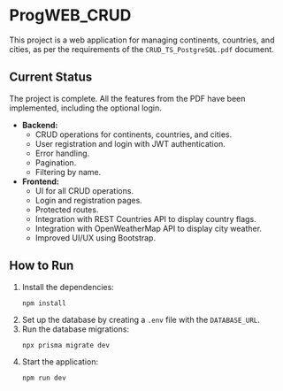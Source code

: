 # ProgWEB_CRUD

This project is a web application for managing continents, countries, and cities, as per the requirements of the `CRUD_TS_PostgreSQL.pdf` document.

## Current Status

The project is complete. All the features from the PDF have been implemented, including the optional login.

*   **Backend:**
    *   CRUD operations for continents, countries, and cities.
    *   User registration and login with JWT authentication.
    *   Error handling.
    *   Pagination.
    *   Filtering by name.
*   **Frontend:**
    *   UI for all CRUD operations.
    *   Login and registration pages.
    *   Protected routes.
    *   Integration with REST Countries API to display country flags.
    *   Integration with OpenWeatherMap API to display city weather.
    *   Improved UI/UX using Bootstrap.

## How to Run

1.  Install the dependencies:
    ```
    npm install
    ```
2.  Set up the database by creating a `.env` file with the `DATABASE_URL`.
3.  Run the database migrations:
    ```
    npx prisma migrate dev
    ```
4.  Start the application:
    ```
    npm run dev
    ```